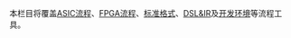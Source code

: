 本栏目将覆盖[ASIC流程](asic.md)、[FPGA流程](fpga.md)、[标准格式](standard.md)、[DSL&IR](dsl.md)及[开发环境](ide.md)等流程工具。

